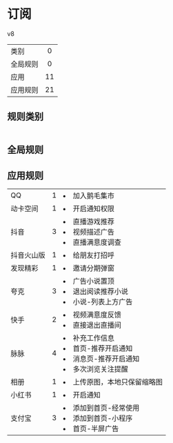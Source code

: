 # 订阅

v8

|||
| - |:-:|
|类别|0|
|全局规则|0|
|应用|11|
|应用规则|21|

## 规则类别

|||
| - |:-:|


## 全局规则



## 应用规则

||||
| - |:-:|-|
|QQ|1|<li>加入鹅毛集市|
|动卡空间|1|<li>开启通知权限|
|抖音|3|<li>直播游戏推荐<li>视频描述广告<li>直播满意度调查|
|抖音火山版|1|<li>给朋友打招呼|
|发现精彩|1|<li>邀请分期弹窗|
|夸克|3|<li>广告小说置顶<li>退出阅读推荐小说<li>小说-列表上方广告|
|快手|2|<li>视频满意度反馈<li>直接退出直播间|
|脉脉|4|<li>补充工作信息<li>首页-推荐开启通知<li>消息页-推荐开启通知<li>多次浏览关注提醒|
|相册|1|<li>上传原图，本地只保留缩略图|
|小红书|1|<li>开启通知|
|支付宝|3|<li>添加到首页-经常使用<li>添加到首页-小程序<li>首页-半屏广告|
